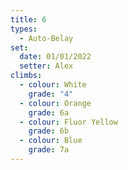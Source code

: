 ```yaml
---
title: 6
types:
  - Auto-Belay
set:
  date: 01/01/2022
  setter: Alex
climbs:
  - colour: White
    grade: "4"
  - colour: Orange
    grade: 6a
  - colour: Fluor Yellow
    grade: 6b
  - colour: Blue
    grade: 7a
---
```

